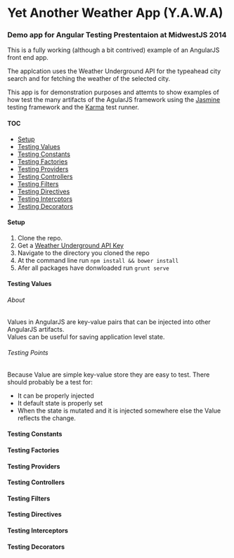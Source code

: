 Yet Another Weather App (Y.A.W.A)
====

### Demo app for Angular Testing Prestentaion at MidwestJS 2014

This is a fully working (although a bit contrived) example of an AngularJS front end app.

The applcation uses the Weather Underground API for the typeahead city search and for fetching
the weather of the selected city.

This app is for demonstration purposes and attemts to show examples of how test the many artifacts of 
the AgularJS framework using the [Jasmine](http://jasmine.github.io/) testing framework and the [Karma](http://karma-runner.github.io/0.12/index.html) test runner.



#### TOC
* [Setup](#setup)
* [Testing Values](#testing-values)
* [Testing Constants](#testing-constants)
* [Testing Factories](#testing-factories)
* [Testing Providers](#testing-providers)
* [Testing Controllers](#testing-controllers)
* [Testing Filters](#testing-filters)
* [Testing Directives](#testing-directives)
* [Testing Intercptors](#testing-interceptors)
* [Testing Decorators](#testing-decorators)



#### Setup 

1. Clone the repo.
2. Get a [Weather Underground API Key](http://www.wunderground.com/weather/api/)
3. Navigate to the directory you cloned the repo
4. At the command line run `npm install && bower install`
5. Afer all packages have donwloaded run `grunt serve`

#### Testing Values
###### About
Values in AngularJS are key-value pairs that can be injected into other AngularJS artifacts.  
Values can be useful for saving application level state.

###### Testing Points
Because Value are simple key-value store they are easy to test. There should probably be a test for:
* It can be properly injected
* It default state is properly set
* When the state is mutated and it is injected somewhere else the Value reflects the change.

#### Testing Constants

#### Testing Factories

#### Testing Providers

#### Testing Controllers

#### Testing Filters

#### Testing Directives

#### Testing Interceptors

#### Testing Decorators


